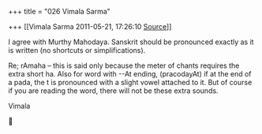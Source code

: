 +++
title = "026 Vimala Sarma"

+++
[[Vimala Sarma	2011-05-21, 17:26:10 [Source](https://groups.google.com/g/samskrita/c/l85fCym6klM)]]



I agree with Murthy Mahodaya. Sanskrit should be pronounced exactly as it is written (no shortcuts or simplifications).

Re; rAmaha – this is said only because the meter of chants requires the extra short ha. Also for word with --At ending, (pracodayAt) if at the end of a pada, the t is pronounced with a slight vowel attached to it. But of course if you are reading the word, there will not be these extra sounds.

Vimala



